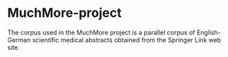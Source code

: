 # MuchMore-project
The corpus used in the MuchMore project is a parallel corpus of English-German scientific medical abstracts obtained from the Springer Link web site.
